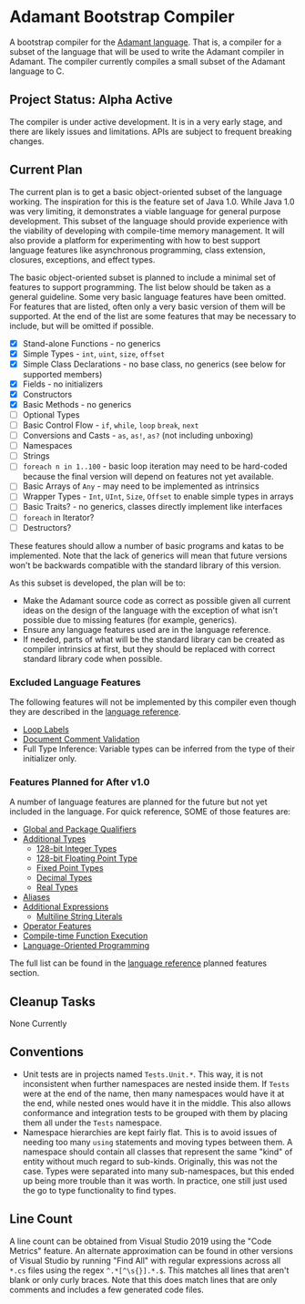 # Adamant Bootstrap Compiler

A bootstrap compiler for the [Adamant language](http://adamant-lang.org). That is, a compiler for a subset of the language that will be used to write the Adamant compiler in Adamant. The compiler currently compiles a small subset of the Adamant language to C.

## Project Status: Alpha Active

The compiler is under active development. It is in a very early stage, and there are likely issues and limitations. APIs are subject to frequent breaking changes.

## Current Plan

The current plan is to get a basic object-oriented subset of the language working. The inspiration for this is the feature set of Java 1.0. While Java 1.0 was very limiting, it demonstrates a viable language for general purpose development. This subset of the language should provide experience with the viability of developing with compile-time memory management. It will also provide a platform for experimenting with how to best support language features like asynchronous programming, class extension, closures, exceptions, and effect types.

The basic object-oriented subset is planned to include a minimal set of features to support programming. The list below should be taken as a general guideline. Some very basic language features have been omitted. For features that are listed, often only a very basic version of them will be supported. At the end of the list are some features that may be necessary to include, but will be omitted if possible.

* [x] Stand-alone Functions - no generics
* [x] Simple Types - `int`, `uint`, `size`, `offset`
* [x] Simple Class Declarations - no base class, no generics (see below for supported members)
* [x] Fields - no initializers
* [x] Constructors
* [x] Basic Methods - no generics
* [ ] Optional Types
* [ ] Basic Control Flow - `if`, `while`, `loop` `break`, `next`
* [ ] Conversions and Casts - `as`, `as!`, `as?` (not including unboxing)
* [ ] Namespaces
* [ ] Strings
* [ ] `foreach n in 1..100` - basic loop iteration may need to be hard-coded because the final version will depend on features not yet available.
* [ ] Basic Arrays of `Any` - may need to be implemented as intrinsics
* [ ] Wrapper Types - `Int`, `UInt`, `Size`, `Offset` to enable simple types in arrays
* [ ] Basic Traits? - no generics, classes directly implement like interfaces
* [ ] `foreach` in Iterator?
* [ ] Destructors?

These features should allow a number of basic programs and katas to be implemented. Note that the lack of generics will mean that future versions won't be backwards compatible with the standard library of this version.

As this subset is developed, the plan will be to:

* Make the Adamant source code as correct as possible given all current ideas on the design of the language with the exception of what isn't possible due to missing features (for example, generics).
* Ensure any language features used are in the language reference.
* If needed, parts of what will be the standard library can be created as compiler intrinsics at first, but they should be replaced with correct standard library code when possible.

### Excluded Language Features

The following features will not be implemented by this compiler even though they are described in the [language reference](https://github.com/adamant/adamant.language.reference/blob/master/src/book.md).

* [Loop Labels](https://github.com/adamant/adamant.language.reference/blob/master/src/loop-expressions.md#loop-labels)
* [Document Comment Validation](https://github.com/adamant/adamant.language.reference/blob/master/src/documentation-comments.md#documentation-comments)
* Full Type Inference: Variable types can be inferred from the type of their initializer only.

### Features Planned for After v1.0

A number of language features are planned for the future but not yet included in the language. For quick reference, SOME of those features are:

* [Global and Package Qualifiers](https://github.com/adamant/adamant.language.reference/blob/master/src/planned-qualifier.md)
* [Additional Types](https://github.com/adamant/adamant.language.reference/blob/master/src/planned-types.md)
  * [128-bit Integer Types](https://github.com/adamant/adamant.language.reference/blob/master/src/planned-types.md#128-bit-integer-types)
  * [128-bit Floating Point Type](https://github.com/adamant/adamant.language.reference/blob/master/src/planned-types.md#128-bit-floating-point-type)
  * [Fixed Point Types](https://github.com/adamant/adamant.language.reference/blob/master/src/planned-types.md#fixed-point-types)
  * [Decimal Types](https://github.com/adamant/adamant.language.reference/blob/master/src/planned-types.md#decimal-types)
  * [Real Types](https://github.com/adamant/adamant.language.reference/blob/master/src/planned-types.md#real-types)
* [Aliases](https://github.com/adamant/adamant.language.reference/blob/master/src/planned-aliases.md)
* [Additional Expressions](https://github.com/adamant/adamant.language.reference/blob/master/src/planned-expressions.md)
  * [Multiline String Literals](https://github.com/adamant/adamant.language.reference/blob/master/src/planned-expressions.md#multiline-string-literals)
* [Operator Features](https://github.com/adamant/adamant.language.reference/blob/master/src/planned-operators.md)
* [Compile-time Function Execution](https://github.com/adamant/adamant.language.reference/blob/master/src/planned-ctfe.md)
* [Language-Oriented Programming](https://github.com/adamant/adamant.language.reference/blob/master/src/planned-lop.md)

The full list can be found in the [language reference](https://github.com/adamant/adamant.language.reference/blob/master/src/book.md) planned features section.

## Cleanup Tasks

None Currently

## Conventions

* Unit tests are in projects named `Tests.Unit.*`. This way, it is not inconsistent when further namespaces are nested inside them. If `Tests` were at the end of the name, then many namespaces would have it at the end, while nested ones would have it in the middle. This also allows conformance and integration tests to be grouped with them by placing them all under the `Tests` namespace.
* Namespace hierarchies are kept fairly flat. This is to avoid issues of needing too many `using` statements and moving types between them. A namespace should contain all classes that represent the same "kind" of entity without much regard to sub-kinds. Originally, this was not the case. Types were separated into many sub-namespaces, but this ended up being more trouble than it was worth. In practice, one still just used the go to type functionality to find types.

## Line Count

A line count can be obtained from Visual Studio 2019 using the "Code Metrics" feature. An alternate approximation can be found in other versions of Visual Studio by running "Find All" with regular expressions across all `*.cs` files using the regex `^.*[^\s{}].*.$`. This matches all lines that aren't blank or only curly braces. Note that this does match lines that are only comments and includes a few generated code files.
